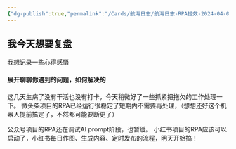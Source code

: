 ```yaml
---
{"dg-publish":true,"permalink":"/Cards/航海日志/航海日志-RPA提效-2024-04-01/","tags":["生财有术","航海日志","RPA提效"],"noteIcon":3,"created":"2024-04-10","updated":"2024-04-10"}
---
```


## 我今天想要复盘 
我想记录一些心得感悟

#### 展开聊聊你遇到的问题，如何解决的
这几天生病了没有干活也没有打卡，今天稍微好了一些抓紧把拖欠的工作处理一下。 微头条项目的RPA已经运行很稳定了短期内不需要再处理，（想想还好这个机器人提前搞定了，不然都可能要断更了） 

公众号项目的RPA还在调试AI prompt阶段，也暂缓。 
小红书项目的RPA应该可以启动了，小红书每日作图、生成内容、定时发布的流程，明天开始搞！
